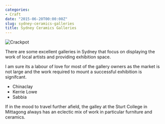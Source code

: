 ```yaml
---
categories:
- Craft
date: "2015-06-20T00:00:00Z"
slug: sydney-ceramics-galleries
title: Sydney Ceramics Galleries
---
```


![Crackpot]( https://media.publit.io/file/sydney-ceramics-shops.jpeg)

There are some excellent galleries in Sydney that focus on displaying the work of local artists and providing exhibition space.

I am sure its a labour of love for most of the gallery owners as the market is not large and the work required to mount a successful exhibition is signifcant.

- Chinaclay
- Kerrie Lowe
- Sabbia

If in the mood to travel further afield, the galley at the Sturt College in Mittagong always has an eclectic mix of work in particular furniture and ceramics.

